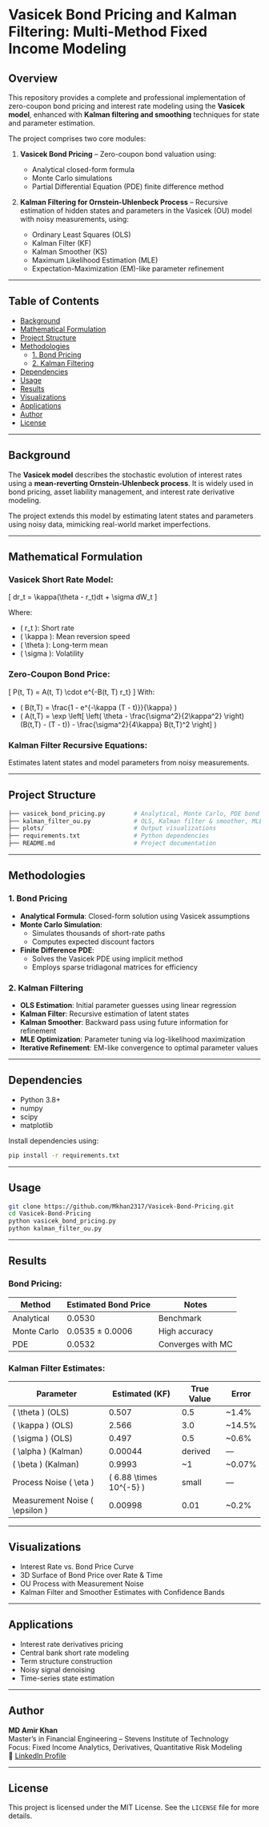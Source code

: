 # Vasicek Bond Pricing and Kalman Filtering: Multi-Method Fixed Income Modeling

## Overview

This repository provides a complete and professional implementation of zero-coupon bond pricing and interest rate modeling using the **Vasicek model**, enhanced with **Kalman filtering and smoothing** techniques for state and parameter estimation.

The project comprises two core modules:

1. **Vasicek Bond Pricing** – Zero-coupon bond valuation using:
   - Analytical closed-form formula
   - Monte Carlo simulations
   - Partial Differential Equation (PDE) finite difference method

2. **Kalman Filtering for Ornstein-Uhlenbeck Process** – Recursive estimation of hidden states and parameters in the Vasicek (OU) model with noisy measurements, using:
   - Ordinary Least Squares (OLS)
   - Kalman Filter (KF)
   - Kalman Smoother (KS)
   - Maximum Likelihood Estimation (MLE)
   - Expectation-Maximization (EM)-like parameter refinement

---

## Table of Contents

- [Background](#background)
- [Mathematical Formulation](#mathematical-formulation)
- [Project Structure](#project-structure)
- [Methodologies](#methodologies)
  - [1. Bond Pricing](#1-bond-pricing)
  - [2. Kalman Filtering](#2-kalman-filtering)
- [Dependencies](#dependencies)
- [Usage](#usage)
- [Results](#results)
- [Visualizations](#visualizations)
- [Applications](#applications)
- [Author](#author)
- [License](#license)

---

## Background

The **Vasicek model** describes the stochastic evolution of interest rates using a **mean-reverting Ornstein-Uhlenbeck process**. It is widely used in bond pricing, asset liability management, and interest rate derivative modeling.

The project extends this model by estimating latent states and parameters using noisy data, mimicking real-world market imperfections.

---

## Mathematical Formulation

### Vasicek Short Rate Model:
\[ dr_t = \kappa(\theta - r_t)dt + \sigma dW_t \]

Where:
- \( r_t \): Short rate
- \( \kappa \): Mean reversion speed
- \( \theta \): Long-term mean
- \( \sigma \): Volatility

### Zero-Coupon Bond Price:
\[ P(t, T) = A(t, T) \cdot e^{-B(t, T) r_t} \]
With:
- \( B(t,T) = \frac{1 - e^{-\kappa (T - t)}}{\kappa} \)
- \( A(t,T) = \exp \left[ \left( \theta - \frac{\sigma^2}{2\kappa^2} \right)(B(t,T) - (T - t)) - \frac{\sigma^2}{4\kappa} B(t,T)^2 \right] \)

### Kalman Filter Recursive Equations:
Estimates latent states and model parameters from noisy measurements.

---

## Project Structure

```bash
├── vasicek_bond_pricing.py        # Analytical, Monte Carlo, PDE bond pricing
├── kalman_filter_ou.py            # OLS, Kalman filter & smoother, MLE estimation
├── plots/                         # Output visualizations
├── requirements.txt               # Python dependencies
├── README.md                      # Project documentation
```

---

## Methodologies

### 1. Bond Pricing

- **Analytical Formula**: Closed-form solution using Vasicek assumptions
- **Monte Carlo Simulation**:
  - Simulates thousands of short-rate paths
  - Computes expected discount factors
- **Finite Difference PDE**:
  - Solves the Vasicek PDE using implicit method
  - Employs sparse tridiagonal matrices for efficiency

### 2. Kalman Filtering

- **OLS Estimation**: Initial parameter guesses using linear regression
- **Kalman Filter**: Recursive estimation of latent states
- **Kalman Smoother**: Backward pass using future information for refinement
- **MLE Optimization**: Parameter tuning via log-likelihood maximization
- **Iterative Refinement**: EM-like convergence to optimal parameter values

---

## Dependencies

- Python 3.8+
- numpy
- scipy
- matplotlib

Install dependencies using:
```bash
pip install -r requirements.txt
```

---

## Usage

```bash
git clone https://github.com/Mkhan2317/Vasicek-Bond-Pricing.git
cd Vasicek-Bond-Pricing
python vasicek_bond_pricing.py
python kalman_filter_ou.py
```

---

## Results

### Bond Pricing:
| Method           | Estimated Bond Price | Notes                         |
| ---------------- | -------------------- | ----------------------------- |
| Analytical       | 0.0530               | Benchmark                    |
| Monte Carlo      | 0.0535 ± 0.0006      | High accuracy                 |
| PDE              | 0.0532               | Converges with MC            |

### Kalman Filter Estimates:
| Parameter                 | Estimated (KF)         | True Value  | Error       |
|--------------------------|------------------------|-------------|-------------|
| \( \theta \) (OLS)        | 0.507                  | 0.5         | ~1.4%       |
| \( \kappa \) (OLS)        | 2.566                  | 3.0         | ~14.5%      |
| \( \sigma \) (OLS)        | 0.497                  | 0.5         | ~0.6%       |
| \( \alpha \) (Kalman)     | 0.00044                | derived     | —           |
| \( \beta \) (Kalman)      | 0.9993                 | ~1          | ~0.07%      |
| Process Noise \( \eta \)  | \( 6.88 \times 10^{-5} \) | small       | —           |
| Measurement Noise \( \epsilon \) | 0.00998        | 0.01        | ~0.2%       |

---

## Visualizations

- Interest Rate vs. Bond Price Curve
- 3D Surface of Bond Price over Rate & Time
- OU Process with Measurement Noise
- Kalman Filter and Smoother Estimates with Confidence Bands

---

## Applications

- Interest rate derivatives pricing
- Central bank short rate modeling
- Term structure construction
- Noisy signal denoising
- Time-series state estimation

---

## Author

**MD Amir Khan**  
Master’s in Financial Engineering – Stevens Institute of Technology  
Focus: Fixed Income Analytics, Derivatives, Quantitative Risk Modeling  
📎 [LinkedIn Profile](https://www.linkedin.com/in/amirkhan2317/)

---

## License

This project is licensed under the MIT License.
See the `LICENSE` file for more details.
